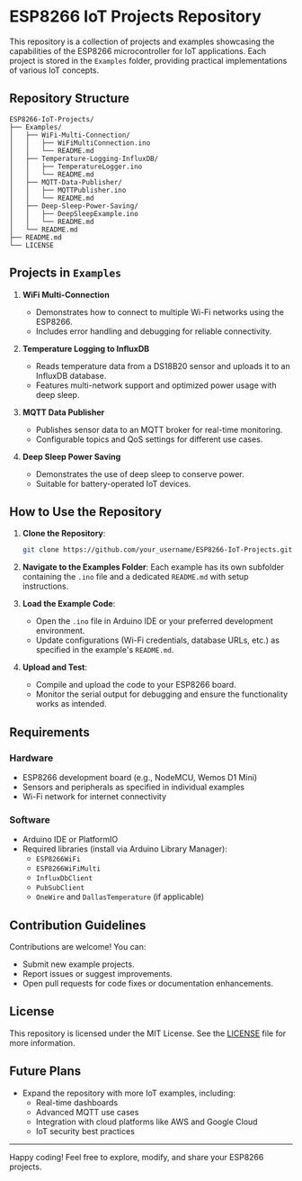 # ESP8266 IoT Projects Repository

This repository is a collection of projects and examples showcasing the capabilities of the ESP8266 microcontroller for IoT applications. Each project is stored in the `Examples` folder, providing practical implementations of various IoT concepts.

## Repository Structure

```
ESP8266-IoT-Projects/
├── Examples/
│   ├── WiFi-Multi-Connection/
│   │   ├── WiFiMultiConnection.ino
│   │   └── README.md
│   ├── Temperature-Logging-InfluxDB/
│   │   ├── TemperatureLogger.ino
│   │   └── README.md
│   ├── MQTT-Data-Publisher/
│   │   ├── MQTTPublisher.ino
│   │   └── README.md
│   ├── Deep-Sleep-Power-Saving/
│   │   ├── DeepSleepExample.ino
│   │   └── README.md
│   └── README.md
├── README.md
└── LICENSE
```

## Projects in `Examples`

1. **WiFi Multi-Connection**
   - Demonstrates how to connect to multiple Wi-Fi networks using the ESP8266.
   - Includes error handling and debugging for reliable connectivity.

2. **Temperature Logging to InfluxDB**
   - Reads temperature data from a DS18B20 sensor and uploads it to an InfluxDB database.
   - Features multi-network support and optimized power usage with deep sleep.

3. **MQTT Data Publisher**
   - Publishes sensor data to an MQTT broker for real-time monitoring.
   - Configurable topics and QoS settings for different use cases.

4. **Deep Sleep Power Saving**
   - Demonstrates the use of deep sleep to conserve power.
   - Suitable for battery-operated IoT devices.

## How to Use the Repository

1. **Clone the Repository**:
   ```bash
   git clone https://github.com/your_username/ESP8266-IoT-Projects.git
   ```

2. **Navigate to the Examples Folder**:
   Each example has its own subfolder containing the `.ino` file and a dedicated `README.md` with setup instructions.

3. **Load the Example Code**:
   - Open the `.ino` file in Arduino IDE or your preferred development environment.
   - Update configurations (Wi-Fi credentials, database URLs, etc.) as specified in the example's `README.md`.

4. **Upload and Test**:
   - Compile and upload the code to your ESP8266 board.
   - Monitor the serial output for debugging and ensure the functionality works as intended.

## Requirements

### Hardware
- ESP8266 development board (e.g., NodeMCU, Wemos D1 Mini)
- Sensors and peripherals as specified in individual examples
- Wi-Fi network for internet connectivity

### Software
- Arduino IDE or PlatformIO
- Required libraries (install via Arduino Library Manager):
  - `ESP8266WiFi`
  - `ESP8266WiFiMulti`
  - `InfluxDbClient`
  - `PubSubClient`
  - `OneWire` and `DallasTemperature` (if applicable)

## Contribution Guidelines

Contributions are welcome! You can:
- Submit new example projects.
- Report issues or suggest improvements.
- Open pull requests for code fixes or documentation enhancements.

## License

This repository is licensed under the MIT License. See the [LICENSE](LICENSE) file for more information.

## Future Plans

- Expand the repository with more IoT examples, including:
  - Real-time dashboards
  - Advanced MQTT use cases
  - Integration with cloud platforms like AWS and Google Cloud
  - IoT security best practices

---

Happy coding! Feel free to explore, modify, and share your ESP8266 projects.
